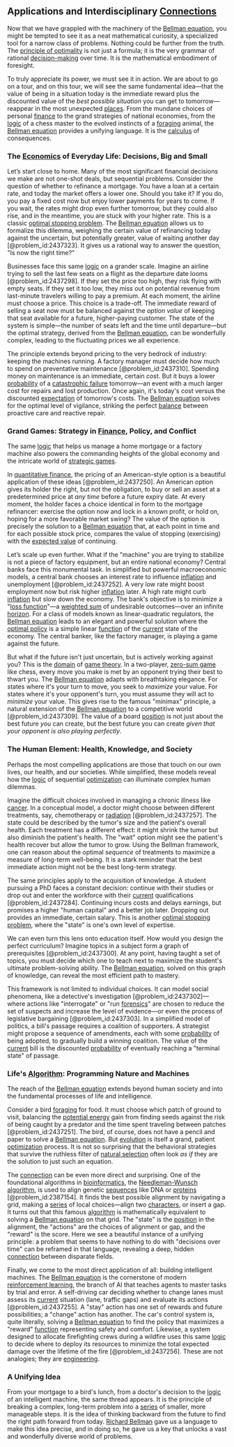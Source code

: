 ## Applications and Interdisciplinary [Connections](@article_id:193345)

Now that we have grappled with the machinery of the [Bellman equation](@article_id:138150), you might be tempted to see it as a neat mathematical curiosity, a specialized tool for a narrow class of problems. Nothing could be further from the truth. The [principle of optimality](@article_id:147039) is not just a formula; it is the very grammar of rational [decision-making](@article_id:137659) over time. It is the mathematical embodiment of foresight.

To truly appreciate its power, we must see it in action. We are about to go on a tour, and on this tour, we will see the same fundamental idea—that the value of being in a situation today is the immediate reward plus the discounted value of the *best possible situation* you can get to tomorrow—reappear in the most unexpected [places](@article_id:187379). From the mundane choices of personal [finance](@article_id:144433) to the grand strategies of national economies, from the [logic](@article_id:266330) of a chess master to the evolved instincts of a [foraging](@article_id:180967) animal, the [Bellman equation](@article_id:138150) provides a unifying language. It is the [calculus](@article_id:145546) of consequences.

### The [Economics](@article_id:271560) of Everyday Life: Decisions, Big and Small

Let’s start close to home. Many of the most significant financial decisions we make are not one-shot deals, but sequential problems. Consider the question of whether to refinance a mortgage. You have a loan at a certain rate, and today the market offers a lower one. Should you take it? If you do, you pay a fixed cost now but enjoy lower payments for years to come. If you wait, the rates might drop even further tomorrow, but they could also rise, and in the meantime, you are stuck with your higher rate. This is a classic [optimal stopping problem](@article_id:146732). The [Bellman equation](@article_id:138150) allows us to formalize this dilemma, weighing the certain value of refinancing today against the uncertain, but potentially greater, value of waiting another day [@problem_id:2437323]. It gives us a rational way to answer the question, "Is now the right time?"

Businesses face this same [logic](@article_id:266330) on a grander scale. Imagine an airline trying to sell the last few seats on a flight as the departure date looms [@problem_id:2437298]. If they set the price too high, they risk flying with empty seats. If they set it too low, they miss out on potential revenue from last-minute travelers willing to pay a premium. At each moment, the airline must choose a price. This choice is a trade-off. The immediate reward of selling a seat now must be balanced against the *option value* of keeping that seat available for a future, higher-paying customer. The state of the system is simple—the number of seats left and the time until departure—but the optimal strategy, derived from the [Bellman equation](@article_id:138150), can be wonderfully complex, leading to the fluctuating prices we all experience.

The principle extends beyond pricing to the very bedrock of industry: keeping the machines running. A factory manager must decide how much to spend on preventative maintenance [@problem_id:2437310]. Spending money on maintenance is an immediate, certain cost. But it buys a lower [probability](@article_id:263106) of a [catastrophic failure](@article_id:198145) tomorrow—an event with a much larger cost for repairs and lost production. Once again, it's today's cost versus the discounted [expectation](@article_id:262281) of tomorrow's costs. The [Bellman equation](@article_id:138150) solves for the optimal level of vigilance, striking the perfect [balance](@article_id:169031) between proactive care and reactive repair.

### Grand Games: Strategy in [Finance](@article_id:144433), Policy, and Conflict

The same [logic](@article_id:266330) that helps us manage a home mortgage or a factory machine also powers the commanding heights of the global economy and the intricate world of [strategic games](@article_id:271386).

In [quantitative finance](@article_id:138626), the pricing of an American-style option is a beautiful application of these ideas [@problem_id:2437250]. An American option gives its holder the right, but not the obligation, to buy or sell an asset at a predetermined price at *any time* before a future expiry date. At every moment, the holder faces a choice identical in form to the mortgage refinancer: exercise the option now and lock in a known profit, or hold on, hoping for a more favorable market swing? The value of the option is precisely the solution to a [Bellman equation](@article_id:138150) that, at each point in time and for each possible stock price, compares the value of stopping (exercising) with the [expected value](@article_id:160628) of continuing.

Let’s scale up even further. What if the "machine" you are trying to stabilize is not a piece of factory equipment, but an entire national economy? Central banks face this monumental task. In simplified but powerful macroeconomic models, a central bank chooses an interest rate to influence [inflation](@article_id:160710) and unemployment [@problem_id:2437252]. A very low rate might boost employment now but risk higher [inflation](@article_id:160710) later. A high rate might curb [inflation](@article_id:160710) but slow down the economy. The bank's objective is to minimize a "[loss function](@article_id:136290)"—a [weighted sum](@article_id:159475) of undesirable outcomes—over an infinite [horizon](@article_id:192169). For a class of models known as linear-quadratic regulators, the [Bellman equation](@article_id:138150) leads to an elegant and powerful solution where the [optimal policy](@article_id:138001) is a simple linear [function](@article_id:141001) of the [current](@article_id:270029) state of the economy. The central banker, like the factory manager, is playing a game against the future.

But what if the future isn't just uncertain, but is actively working against you? This is the [domain](@article_id:274630) of [game theory](@article_id:140236). In a two-player, [zero-sum game](@article_id:264817) like chess, every move you make is met by an opponent trying their best to thwart you. The [Bellman equation](@article_id:138150) adapts with breathtaking elegance. For states where it's your turn to move, you seek to *maximize* your value. For states where it's your opponent's turn, you must assume they will act to *minimize* your value. This gives rise to the famous "minimax" principle, a natural extension of the [Bellman equation](@article_id:138150) to a competitive world [@problem_id:2437309]. The value of a board [position](@article_id:167295) is not just about the best future *you* can create, but the best future you can create *given that your opponent is also playing perfectly*.

### The Human Element: Health, Knowledge, and Society

Perhaps the most compelling applications are those that touch on our own lives, our health, and our societies. While simplified, these models reveal how the [logic](@article_id:266330) of sequential [optimization](@article_id:139309) can illuminate complex human dilemmas.

Imagine the difficult choices involved in managing a chronic illness like [cancer](@article_id:142793). In a conceptual model, a doctor might choose between different treatments, say, chemotherapy or [radiation](@article_id:139472) [@problem_id:2437257]. The state could be described by the tumor's size and the patient's overall health. Each treatment has a different effect: it might shrink the tumor but also diminish the patient's health. The "wait" option might see the patient's health recover but allow the tumor to grow. Using the Bellman framework, one can reason about the optimal *sequence* of treatments to maximize a measure of long-term well-being. It is a stark reminder that the best immediate action might not be the best long-term strategy.

The same principles apply to the acquisition of knowledge. A student pursuing a PhD faces a constant decision: continue with their studies or drop out and enter the workforce with their [current](@article_id:270029) qualifications [@problem_id:2437284]. Continuing incurs costs and delays earnings, but promises a higher "human capital" and a better job later. Dropping out provides an immediate, certain salary. This is another [optimal stopping problem](@article_id:146732), where the "state" is one's own level of expertise.

We can even turn this lens onto education itself. How would you design the perfect curriculum? Imagine topics in a subject form a graph of prerequisites [@problem_id:2437300]. At any point, having taught a set of topics, you must decide which one to teach next to maximize the student's ultimate problem-solving ability. The [Bellman equation](@article_id:138150), solved on this graph of knowledge, can reveal the most efficient path to mastery.

This framework is not limited to individual choices. It can model social phenomena, like a detective's investigation [@problem_id:2437302]—where actions like "interrogate" or "run [forensics](@article_id:170007)" are chosen to reduce the set of suspects and increase the level of evidence—or even the process of legislative bargaining [@problem_id:2437303]. In a simplified model of politics, a bill's passage requires a coalition of supporters. A strategist might propose a sequence of amendments, each with some [probability](@article_id:263106) of being adopted, to gradually build a winning coalition. The value of the [current](@article_id:270029) bill is the discounted [probability](@article_id:263106) of eventually reaching a "terminal state" of passage.

### Life's [Algorithm](@article_id:267625): Programming Nature and Machines

The reach of the [Bellman equation](@article_id:138150) extends beyond human society and into the fundamental processes of life and intelligence.

Consider a bird [foraging](@article_id:180967) for food. It must choose which patch of ground to visit, balancing the [potential energy](@article_id:140497) gain from finding seeds against the risk of being caught by a predator and the time spent traveling between patches [@problem_id:2437251]. The bird, of course, does not have a pencil and paper to solve a [Bellman equation](@article_id:138150). But [evolution](@article_id:143283) is itself a grand, patient [optimization](@article_id:139309) process. It is not so surprising that the behavioral strategies that survive the ruthless filter of [natural selection](@article_id:140563) often look *as if* they are the solution to just such an equation.

The [connection](@article_id:157984) can be even more direct and surprising. One of the foundational algorithms in [bioinformatics](@article_id:146265), the [Needleman-Wunsch algorithm](@article_id:172974), is used to align genetic [sequences](@article_id:270777) like DNA or [proteins](@article_id:264508) [@problem_id:2387154]. It finds the best possible alignment by navigating a grid, making a [series](@article_id:260342) of local choices—align two [characters](@article_id:200309), or insert a gap. It turns out that this famous [algorithm](@article_id:267625) is mathematically equivalent to solving a [Bellman equation](@article_id:138150) on that grid. The "state" is the [position](@article_id:167295) in the alignment, the "actions" are the choices of alignment or gap, and the "reward" is the score. Here we see a beautiful instance of a unifying principle: a problem that seems to have nothing to do with "decisions over time" can be reframed in that language, revealing a deep, hidden [connection](@article_id:157984) between disparate fields.

Finally, we come to the most direct application of all: building intelligent machines. The [Bellman equation](@article_id:138150) is the cornerstone of modern [reinforcement learning](@article_id:140650), the branch of AI that teaches agents to master tasks by trial and error. A self-driving car deciding whether to change lanes must assess its [current](@article_id:270029) situation (lane, traffic gaps) and evaluate its actions [@problem_id:2437255]. A "stay" action has one set of rewards and future possibilities; a "change" action has another. The car's control system is, quite literally, solving a [Bellman equation](@article_id:138150) to find the policy that maximizes a "reward" [function](@article_id:141001) representing safety and comfort. Likewise, a system designed to allocate firefighting crews during a wildfire uses this same [logic](@article_id:266330) to decide where to deploy its resources to minimize the total expected damage over the lifetime of the fire [@problem_id:2437256]. These are not analogies; they are [engineering](@article_id:275179).

### A Unifying Idea

From your mortgage to a bird's lunch, from a doctor's decision to the [logic](@article_id:266330) of an intelligent machine, the same thread appears. It is the principle of breaking a complex, long-term problem into a [series](@article_id:260342) of smaller, more manageable steps. It is the idea of thinking backward from the future to find the right path forward from today. [Richard Bellman](@article_id:136486) gave us a language to make this idea precise, and in doing so, he gave us a key that unlocks a vast and wonderfully diverse world of problems.